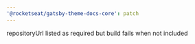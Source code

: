 ```yaml
---
'@rocketseat/gatsby-theme-docs-core': patch
---
```


repositoryUrl listed as required but build fails when not included
